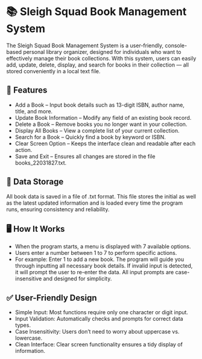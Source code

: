 # 📚 Sleigh Squad Book Management System 
The Sleigh Squad Book Management System is a user-friendly, console-based personal library organizer, designed for individuals who want to effectively manage their book collections. With this system, users can easily add, update, delete, display, and search for books in their collection — all stored conveniently in a local text file.

## 🔧 Features
- Add a Book – Input book details such as 13-digit ISBN, author name, title, and more.
- Update Book Information – Modify any field of an existing book record.
- Delete a Book – Remove books you no longer want in your collection.
- Display All Books – View a complete list of your current collection.
- Search for a Book – Quickly find a book by keyword or ISBN.
- Clear Screen Option – Keeps the interface clean and readable after each action.
- Save and Exit – Ensures all changes are stored in the file books_22031827.txt.

## 📁 Data Storage
All book data is saved in a file of .txt format. This file stores the initial as well as the latest updated information and is loaded every time the program runs, ensuring consistency and reliability.

## 🖥️ How It Works
- When the program starts, a menu is displayed with 7 available options.
- Users enter a number between 1 to 7 to perform specific actions.
- For example:
  Enter 1 to add a new book.
  The program will guide you through inputting all necessary book details.
  If invalid input is detected, it will prompt the user to re-enter the data.
  All input prompts are case-insensitive and designed for simplicity.

## ✅ User-Friendly Design
- Simple Input: Most functions require only one character or digit input.
- Input Validation: Automatically checks and prompts for correct data types.
- Case Insensitivity: Users don’t need to worry about uppercase vs. lowercase.
- Clean Interface: Clear screen functionality ensures a tidy display of information.
